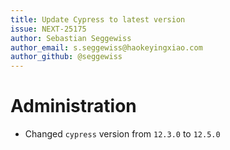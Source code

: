 ```yaml
---
title: Update Cypress to latest version
issue: NEXT-25175
author: Sebastian Seggewiss
author_email: s.seggewiss@haokeyingxiao.com
author_github: @seggewiss
---
```

# Administration
* Changed `cypress` version from `12.3.0` to `12.5.0`
